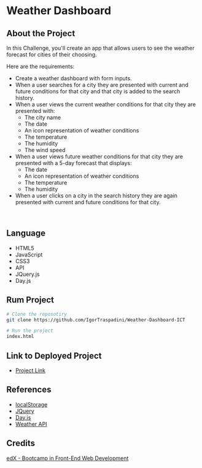 # Weather Dashboard
## About the Project
In this Challenge, you'll create an app that allows users to see the weather forecast for cities of their choosing.

Here are the requirements:
- Create a weather dashboard with form inputs.
- When a user searches for a city they are presented with current and future conditions for that city and that city is added to the search history.
- When a user views the current weather conditions for that city they are presented with:
  - The city name
  - The date
  - An icon representation of weather conditions
  - The temperature
  - The humidity
  - The wind speed
- When a user views future weather conditions for that city they are presented with a 5-day forecast that displays:
  - The date
  - An icon representation of weather conditions
  - The temperature
  - The humidity
- When a user clicks on a city in the search history they are again presented with current and future conditions for that city.
<br>


## Language
- HTML5
- JavaScript
- CSS3
- API
- JQuery.js
- Day.js

## Rum Project
```bash
# Clone the reposotiry 
git clone https://github.com/IgorTraspadini/Weather-Dashboard-ICT

# Run the project
index.html
```

## Link to Deployed Project
- [Project Link](https://igortraspadini.github.io/Weather-Dashboard-ICT/)

## References 
- [localStorage](https://www.w3schools.com/jsref/prop_win_localstorage.asp)
- [JQuery](https://jquery.com/)
- [Day.js](https://day.js.org/en/)
- [Weather API](https://openweathermap.org/api)

## Credits
[edX - Bootcamp in Front-End Web Development](https://www.edx.org/course/skills-bootcamp-in-front-end-web-development?parent_component=new-on-edx&webview=false&campaign=Skills+Bootcamp+in+Front-End+Web+Development&source=edx&product_category=boot-camp&placement_url=https%3A%2F%2Fwww.edx.org%2F)

